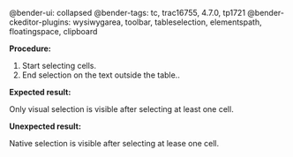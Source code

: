 @bender-ui: collapsed
@bender-tags: tc, trac16755, 4.7.0, tp1721
@bender-ckeditor-plugins: wysiwygarea, toolbar, tableselection, elementspath, floatingspace, clipboard

**Procedure:**

1. Start selecting cells.
2. End selection on the text outside the table..

**Expected result:**

Only visual selection is visible after selecting at least one cell.

**Unexpected result:**

Native selection is visible after selecting at lease one cell.

